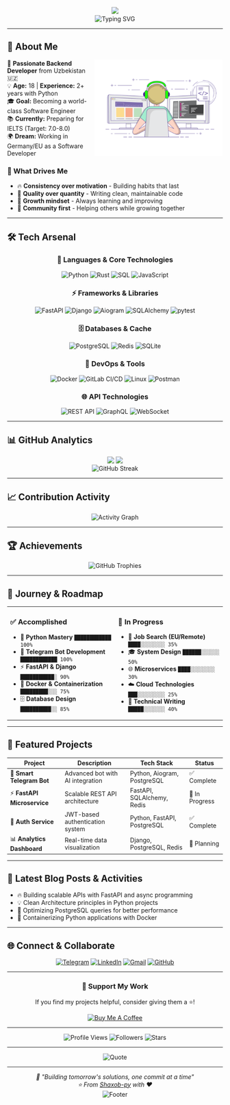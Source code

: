 <div align="center">
  <img src="https://capsule-render.vercel.app/api?type=waving&color=gradient&customColorList=12&height=200&section=header&text=Shaxob%20Xusnuddinov&fontSize=50&fontAlignY=35&desc=Backend%20Developer%20|%20Python%20Enthusiast%20|%20Future%20Software%20Engineer&descAlignY=51&descAlign=50&fontColor=ffffff" />
</div>

<div align="center">
  <img src="https://readme-typing-svg.herokuapp.com?font=Fira+Code&size=28&duration=3000&pause=1000&color=6366F1&center=true&vCenter=true&width=600&lines=Welcome+to+my+GitHub!+👋;Backend+Developer+🐍;Building+scalable+APIs+⚡;Always+learning+new+things+🚀;Let's+code+together!+💻" alt="Typing SVG" />
</div>

---

## 🌟 About Me

<img align="right" alt="Coding" width="300" src="https://raw.githubusercontent.com/devSouvik/devSouvik/master/gif3.gif">

🎯 **Passionate Backend Developer** from Uzbekistan 🇺🇿  
💡 **Age:** 18 | **Experience:** 2+ years with Python  
🎓 **Goal:** Becoming a world-class Software Engineer  
📚 **Currently:** Preparing for IELTS (Target: 7.0-8.0)  
🌍 **Dream:** Working in Germany/EU as a Software Developer  

### 💫 What Drives Me
- 🔥 **Consistency over motivation** - Building habits that last
- 🎯 **Quality over quantity** - Writing clean, maintainable code  
- 🚀 **Growth mindset** - Always learning and improving
- 🤝 **Community first** - Helping others while growing together

---

## 🛠️ Tech Arsenal

<div align="center">

### 🚀 Languages & Core Technologies
![Python](https://img.shields.io/badge/Python-3776AB?style=for-the-badge&logo=python&logoColor=white)
![Rust](https://img.shields.io/badge/Rust-000000?style=for-the-badge&logo=rust&logoColor=white)
![SQL](https://img.shields.io/badge/SQL-4479A1?style=for-the-badge&logo=postgresql&logoColor=white)
![JavaScript](https://img.shields.io/badge/JavaScript-F7DF1E?style=for-the-badge&logo=javascript&logoColor=black)

### ⚡ Frameworks & Libraries
![FastAPI](https://img.shields.io/badge/FastAPI-009688?style=for-the-badge&logo=fastapi&logoColor=white)
![Django](https://img.shields.io/badge/Django-092E20?style=for-the-badge&logo=django&logoColor=white)
![Aiogram](https://img.shields.io/badge/Aiogram-0088CC?style=for-the-badge&logo=telegram&logoColor=white)
![SQLAlchemy](https://img.shields.io/badge/SQLAlchemy-D71F00?style=for-the-badge&logo=sqlalchemy&logoColor=white)
![pytest](https://img.shields.io/badge/pytest-0A9EDC?style=for-the-badge&logo=pytest&logoColor=white)

### 🗄️ Databases & Cache
![PostgreSQL](https://img.shields.io/badge/PostgreSQL-336791?style=for-the-badge&logo=postgresql&logoColor=white)
![Redis](https://img.shields.io/badge/Redis-DC382D?style=for-the-badge&logo=redis&logoColor=white)
![SQLite](https://img.shields.io/badge/SQLite-003B57?style=for-the-badge&logo=sqlite&logoColor=white)

### 🔧 DevOps & Tools
![Docker](https://img.shields.io/badge/Docker-2496ED?style=for-the-badge&logo=docker&logoColor=white)
![GitLab CI/CD](https://img.shields.io/badge/GitLab%20CI%2FCD-FC6D26?style=for-the-badge&logo=gitlab&logoColor=white)
![Linux](https://img.shields.io/badge/Linux-FCC624?style=for-the-badge&logo=linux&logoColor=black)
![Postman](https://img.shields.io/badge/Postman-FF6C37?style=for-the-badge&logo=postman&logoColor=white)

### 🌐 API Technologies
![REST API](https://img.shields.io/badge/REST%20API-FF6C37?style=for-the-badge&logo=api&logoColor=white)
![GraphQL](https://img.shields.io/badge/GraphQL-E10098?style=for-the-badge&logo=graphql&logoColor=white)
![WebSocket](https://img.shields.io/badge/WebSocket-010101?style=for-the-badge&logo=websocket&logoColor=white)

</div>

---

## 📊 GitHub Analytics

<div align="center">
  <img src="https://github-readme-stats.vercel.app/api?username=Shaxob-py&show_icons=true&theme=tokyonight&include_all_commits=true&count_private=true&hide_border=true&bg_color=0d1117&title_color=58a6ff&icon_color=1f6feb&text_color=c9d1d9" height="170"/>
  <img src="https://github-readme-stats.vercel.app/api/top-langs/?username=Shaxob-py&layout=compact&langs_count=8&theme=tokyonight&hide_border=true&bg_color=0d1117&title_color=58a6ff&text_color=c9d1d9" height="170"/>
</div>

<div align="center">
  <img src="https://github-readme-streak-stats.herokuapp.com/?user=Shaxob-py&theme=tokyonight&hide_border=true&background=0d1117&stroke=58a6ff&ring=1f6feb&fire=f85149&currStreakLabel=c9d1d9" alt="GitHub Streak"/>
</div>

---

## 📈 Contribution Activity

<div align="center">
  <img src="https://github-readme-activity-graph.vercel.app/graph?username=Shaxob-py&theme=tokyo-night&hide_border=true&custom_title=Shaxob's%20Contribution%20Graph&area=true&point=58a6ff" alt="Activity Graph"/>
</div>

---

## 🏆 Achievements

<div align="center">
  <img src="https://github-profile-trophy.vercel.app/?username=Shaxob-py&theme=tokyonight&no-frame=true&no-bg=false&margin-w=4&column=4" alt="GitHub Trophies"/>
</div>

---

## 🎯 Journey & Roadmap

<table>
<tr>
<td width="50%">

### ✅ **Accomplished**
- 🐍 **Python Mastery** `████████████ 100%`
- 🤖 **Telegram Bot Development** `████████████ 100%`
- ⚡ **FastAPI & Django** `███████████░ 90%`
- 🐳 **Docker & Containerization** `█████████░░░ 75%`
- 🗄️ **Database Design** `██████████░░ 85%`

</td>
<td width="50%">

### 🚀 **In Progress**
- 💼 **Job Search (EU/Remote)** `████░░░░░░░░ 35%`
- 🎓 **System Design** `██████░░░░░░ 50%`
- 🌐 **Microservices** `████░░░░░░░░ 30%`
- ☁️ **Cloud Technologies** `███░░░░░░░░░ 25%`
- 📝 **Technical Writing** `█████░░░░░░░ 40%`

</td>
</tr>
</table>

---

## 💼 Featured Projects

<div align="center">

| Project | Description | Tech Stack | Status |
|---------|-------------|------------|---------|
| 🤖 **Smart Telegram Bot** | Advanced bot with AI integration | Python, Aiogram, PostgreSQL | ✅ Complete |
| ⚡ **FastAPI Microservice** | Scalable REST API architecture | FastAPI, SQLAlchemy, Redis | 🚧 In Progress |
| 🔐 **Auth Service** | JWT-based authentication system | Python, FastAPI, PostgreSQL | ✅ Complete |
| 📊 **Analytics Dashboard** | Real-time data visualization | Django, PostgreSQL, Redis | 🚧 Planning |

</div>

---

## 📝 Latest Blog Posts & Activities

<!-- BLOG-POST-LIST:START -->
- 🔥 Building scalable APIs with FastAPI and async programming
- 💡 Clean Architecture principles in Python projects  
- 🚀 Optimizing PostgreSQL queries for better performance
- 🐳 Containerizing Python applications with Docker
<!-- BLOG-POST-LIST:END -->

---

## 🌐 Connect & Collaborate

<div align="center">

[![Telegram](https://img.shields.io/badge/Telegram-2CA5E0?style=for-the-badge&logo=telegram&logoColor=white)](https://t.me/shaxob_x)
[![LinkedIn](https://img.shields.io/badge/LinkedIn-0077B5?style=for-the-badge&logo=linkedin&logoColor=white)](https://www.linkedin.com/in/shaxob-xusnuddinov-6b8b0435a/)
[![Gmail](https://img.shields.io/badge/Gmail-D14836?style=for-the-badge&logo=gmail&logoColor=white)](mailto:xunuddinovshaxob@gmail.com)
[![GitHub](https://img.shields.io/badge/GitHub-100000?style=for-the-badge&logo=github&logoColor=white)](https://github.com/Shaxob-py)

</div>

---

<div align="center">

### 💝 Support My Work

If you find my projects helpful, consider giving them a ⭐!

[![Buy Me A Coffee](https://img.shields.io/badge/Buy%20Me%20A%20Coffee-FFDD00?style=for-the-badge&logo=buy-me-a-coffee&logoColor=black)](https://buymeacoffee.com/shaxob)

</div>

---

<div align="center">
  
![Profile Views](https://komarev.com/ghpvc/?username=Shaxob-py&color=brightgreen&style=for-the-badge&label=PROFILE+VIEWS)
![Followers](https://img.shields.io/github/followers/Shaxob-py?style=for-the-badge&color=blue&labelColor=black)
![Stars](https://img.shields.io/github/stars/Shaxob-py?style=for-the-badge&color=yellow&labelColor=black)

</div>

---

<div align="center">
  <img src="https://quotes-github-readme.vercel.app/api?type=horizontal&theme=tokyonight&quote=Code%20is%20like%20humor.%20When%20you%20have%20to%20explain%20it,%20it's%20bad.&author=Cory%20House" alt="Quote"/>
</div>

---

<div align="center">
  <i>💙 "Building tomorrow's solutions, one commit at a time"</i><br>
  <i>⭐️ From <a href="https://github.com/Shaxob-py">Shaxob-py</a> with ❤️</i>
</div>

<div align="center">
  <img src="https://capsule-render.vercel.app/api?type=waving&color=gradient&customColorList=12&height=120&section=footer&text=Thanks%20for%20visiting!&fontSize=20&fontAlignY=65&desc=Let's%20build%20something%20amazing%20together%20🚀&descAlignY=51&descAlign=50&fontColor=ffffff" alt="Footer"/>
</div>
